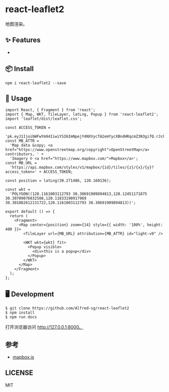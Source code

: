 # react-leaflet2

地图渲染。

## ✨ Features

-

## 📦 Install

```
npm i react-leaflet2 --save
```

## 🔨 Usage

```tsx
import React, { Fragment } from 'react';
import { Map, WKT, TileLayer, latLng, Popup } from 'react-leaflet2';
import 'leaflet/dist/leaflet.css';

const ACCESS_TOKEN =
  'pk.eyJ1IjoibWFwYm94IiwiYSI6ImNpejY4NXVycTA2emYycXBndHRqcmZ3N3gifQ.rJcFIG214AriISLbB6B5aw';
const MB_ATTR =
  'Map data &copy; <a href="https://www.openstreetmap.org/copyright">OpenStreetMap</a> contributors, ' +
  'Imagery © <a href="https://www.mapbox.com/">Mapbox</a>';
const MB_URL =
  'https://api.mapbox.com/styles/v1/mapbox/{id}/tiles/{z}/{x}/{y}?access_token=' + ACCESS_TOKEN;

const position = latLng(30.271486, 120.160136);

const wkt =
  'POLYGON((120.1161003112793 30.30691909894813,120.12451171875 30.30709076032508,120.11833190917969 30.301082612131722,120.1161003112793 30.30691909894813))';

export default () => {
  return (
    <Fragment>
      <Map center={position} zoom={14} style={{ width: '100%', height: 400 }}>
        <TileLayer url={MB_URL} attribution={MB_ATTR} id="light-v9" />

        <WKT wkt={wkt} fit>
          <Popup visible>
            <div>this is a popup</div>
          </Popup>
        </WKT>
      </Map>
    </Fragment>
  );
};
```

## 🖥 Development

```
$ git clone https://github.com/Alfred-sg/react-leaflet2
$ npm install
$ npm run docs
```

打开浏览器访问 http://127.0.0.1:8000。

## 参考

- [mapbox.js](https://docs.mapbox.com/mapbox.js)

## LICENSE

MIT
